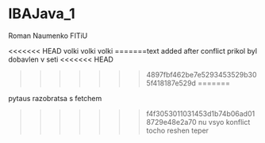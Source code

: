 # IBAJava_1
Roman Naumenko
FITiU

<<<<<<< HEAD
volki volki volki
=======text added after conflict
prikol byl dobavlen v seti
<<<<<<< HEAD
>>>>>>> 4897fbf462be7e5293453529b305f418187e529d
=======

pytaus razobratsa s fetchem
>>>>>>> f4f3053011031453d1b74b06ad018729e48e2a70
nu vsyo konflict tocho reshen teper
